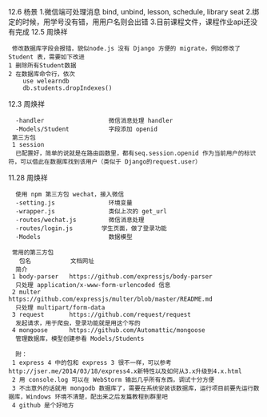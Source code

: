 12.6
杨景
    1.微信端可处理消息 bind, unbind, lesson, schedule, library seat
	2.绑定的时候，用学号没有错，用用户名则会出错
	3.目前课程文件，课程作业api还没有完成
12.5
周焕祥

     修改数据库字段会报错，貌似node.js 没有 Django 方便的 migrate，例如修改了 Student 表，需要如下改进
    1 删除所有Student数据
    2 在数据库命令行，依次
        use welearndb
        db.students.dropIndexes()

12.3
周焕祥

      -handler                  微信消息处理 handler
      -Models/Student           字段添加 openid
     第三方包
     1 session
      已配置好，简单的说就是在路由函数里，都有seq.session.openid 作为当前用户的标识符，可以借此在数据库找到该用户（类似于 Django的request.user）

11.28
周焕祥

      使用 npm 第三方包 wechat，接入微信
      -setting.js               环境变量
      -wrapper.js               类似上次的 get_url
      -routes/wechat.js         微信消息处理
      -routes/login.js        学生页面，做了登录功能
      -Models                   数据模型

     常用的第三方包
       包名           文档网址
      简介
     1 body-parser   https://github.com/expressjs/body-parser
      只处理 application/x-www-form-urlencoded 信息
     2 multer        https://github.com/expressjs/multer/blob/master/README.md
      只处理 multipart/form-data
     3 request       https://github.com/request/request
      发起请求，用于爬虫，登录功能就是用这个写的
     4 mongoose      https://github.com/Automattic/mongoose
      管理数据库，模型创建参看 Models/Students

      附：
     1 express 4 中的包和 express 3 很不一样，可以参考 http://jser.me/2014/03/18/express4.x新特性以及如何从3.x升级到4.x.html
     2 用 console.log 可以在 WebStorm 输出几乎所有东西，调试十分方便
     3 不出意外的话就用 mongodb 数据库了，需要在系统安装该数据库，运行项目前要先运行数据库，Windows 环境不清楚，配出来之后发篇教程到群里吧
     4 github 是个好地方
